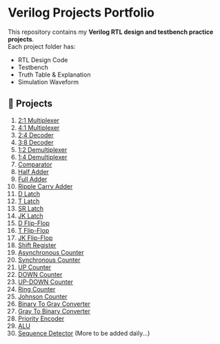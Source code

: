 # Verilog Projects Portfolio  

This repository contains my **Verilog RTL design and testbench practice projects**.  
Each project folder has:  
- RTL Design Code  
- Testbench  
- Truth Table & Explanation  
- Simulation Waveform  

## 📂 Projects
1. [2:1 Multiplexer](01_mux/)
2. [4:1 Multiplexer](02_mux_4_1/)
3. [2:4 Decoder](03_dec_2_4/)
4. [3:8 Decoder](04_dec_3_8/)
5. [1:2 Demultiplexer](05_demux_1_2/)
6. [1:4 Demultiplexer](06_demux_1_4/)
7. [Comparator](07_comp/)
8. [Half Adder](08_half_adder/)
9. [Full Adder](09_full_adder/)
10. [Ripple Carry Adder](10_rca/)
11. [D Latch](11_d_latch/)
12. [T Latch](12_t_latch/)
13. [SR Latch](13_sr_latch/)
14. [JK Latch](14_jk_latch/)
15. [D Flip-Flop](15_d_ff/)
16. [T Flip-Flop](16_t_ff/)
17. [JK Flip-Flop](17_jk_ff/)
18. [Shift Register](18_shift_register/)
19. [Asynchronous Counter](19_asynchronous_counter/)
20. [Synchronous Counter](20_synchronous_counter/)
21. [UP Counter](21_up_counter/)
22. [DOWN Counter](22_down_counter/)
23. [UP-DOWN Counter](23_up_down_counter/)
24. [Ring Counter](24_ring_counter/)
25. [Johnson Counter](25_johnson_counter/)
26. [Binary To Gray Converter](26_b2g_converter/)
27. [Gray To Binary Converter](27_g2b_converter/)
28. [Priority Encoder](28_priority_encoder/)
29. [ALU](29_alu/)
30. [Sequence Detector](30_seq+det/)
(More to be added daily...)
